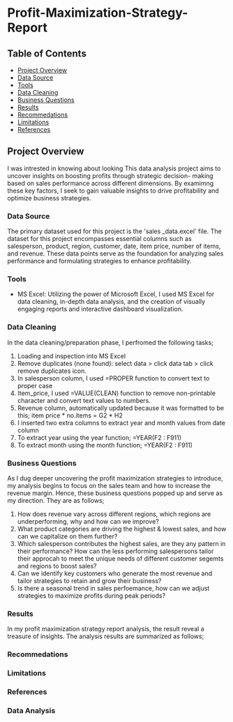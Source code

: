# Profit-Maximization-Strategy-Report

## Table of Contents

- [Project Overview](#project-overview)
- [Data Source](#data-source)
- [Tools](#tools)
- [Data Cleaning](#data-cleaning)
- [Business Questions](#business-questions)
- [Results](#results) 
- [Recommedations](#recommedations)
- [Limitations](#limitations)
- [References](#references)

## Project Overview

I was intrested in knowing  about looking This data analysis project aims to uncover insights on boosting profits through strategic decision- making based on sales performance across different dimensions. By examimng these key factors, I seek to gain valuable insights to drive profitability and optimize business strategies. 

### Data Source

The primary dataset used for this project is the 'sales _data.excel' file. The dataset for this project encompasses essential columns such as salesperson, product, region, customer, date, item price, number of items, and revenue. These data points serve as the foundation for analyzing sales performance and formulating strategies to enhance profitability. 

### Tools

- MS Excel: Utilizing the power of Microsoft Excel, I used MS Excel for data cleaning, in-depth data analysis, and the creation of visually engaging reports and interactive dashboard visualization.

### Data Cleaning

In the data cleaning/preparation phase, I perfromed the following tasks;
 1. Loading and inspection into MS Excel
2.  Remove duplicates (none found): select data > click data tab > click  remove duplicates icon.
3.  In salesperson column, I used =PROPER function to convert text to proper case
4.  Item_price, I used =VALUE(CLEAN) function to remove non-printable character and convert text values to numbers.
5.  Revenue column, automatically updated because it was formatted to be this; item price * no.items = G2 * H2 
6.  I inserted two extra columns to extract year and month values from date column 
7.  To extract year using the year function; =YEAR(F2 : F911)
8.  To extract month using the month function; =YEAR(F2 : F911)

### Business Questions  
As I dug deeper uncovering the profit maximization strategies to introduce, my analysis begins to focus on the sales team and how to increase the revenue margin. Hence, these business questions popped up and  serve as my direction. They are as follows;

1. How does revenue vary across different regions, which regions are underperforming, why and how can we improve?
2. What product categories are driving the highest & lowest sales, and how can we capitalize on them further?
3. Which salesperson contributes the highest sales, are they any pattern in their performance? How can the less performing salespersons tailor their approcah to meet the unique needs of different customer segemts and regions to boost sales?
4. Can we identify key customers who generate the most revenue and tailor strategies to retain and grow their business?
5. Is there a seasonal trend in sales perfoemance, how can we adjust strategies to maximize profits during peak periods?

### Results

In my profit maximization strategy report analysis, the result reveal a treasure of insights. The analysis results are summarized as follows; 

### Recommedations 

### Limitations 

### References 



### Data Analysis 
